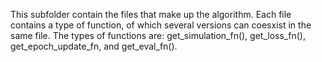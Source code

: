 This subfolder contain the files that make up the algorithm. Each file contains a type of function, of which several versions can coesxist in the same file. The types of functions are: get_simulation_fn(), get_loss_fn(), get_epoch_update_fn, and get_eval_fn().